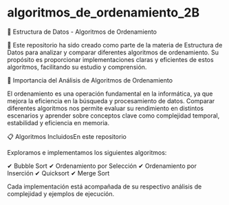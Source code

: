 # algoritmos_de_ordenamiento_2B
📌 Estructura de Datos - Algoritmos de Ordenamiento


📝
Este repositorio ha sido creado como parte de la materia de Estructura de Datos para analizar y comparar diferentes algoritmos de ordenamiento. Su propósito es proporcionar implementaciones claras y eficientes de estos algoritmos, facilitando su estudio y comprensión.

📌 Importancia del Análisis de Algoritmos de Ordenamiento


El ordenamiento es una operación fundamental en la informática, ya que mejora la eficiencia en la búsqueda y procesamiento de datos. Comparar diferentes algoritmos nos permite evaluar su rendimiento en distintos escenarios y aprender sobre conceptos clave como complejidad temporal, estabilidad y eficiencia en memoria.

📋 Algoritmos IncluidosEn este repositorio

Exploramos e implementamos los siguientes algoritmos:

✔ Bubble Sort
✔ Ordenamiento por Selección
✔ Ordenamiento por Inserción
✔ Quicksort
✔ Merge Sort

Cada implementación está acompañada de su respectivo análisis de complejidad y ejemplos de ejecución.

